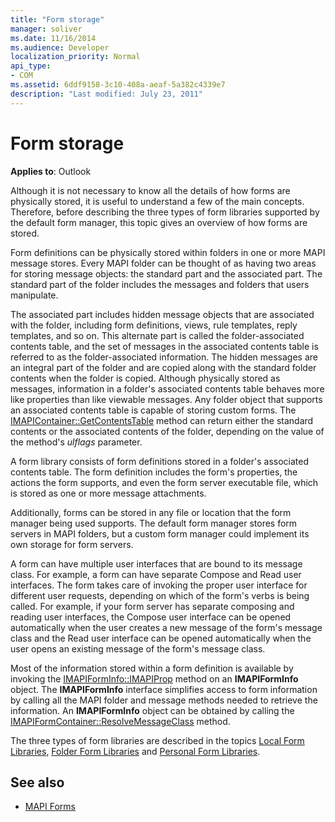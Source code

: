 ```yaml
---
title: "Form storage"
manager: soliver
ms.date: 11/16/2014
ms.audience: Developer
localization_priority: Normal
api_type:
- COM
ms.assetid: 6ddf9158-3c10-408a-aeaf-5a382c4339e7
description: "Last modified: July 23, 2011"
---
```


# Form storage

**Applies to**: Outlook 
  
Although it is not necessary to know all the details of how forms are physically stored, it is useful to understand a few of the main concepts. Therefore, before describing the three types of form libraries supported by the default form manager, this topic gives an overview of how forms are stored.
  
Form definitions can be physically stored within folders in one or more MAPI message stores. Every MAPI folder can be thought of as having two areas for storing message objects: the standard part and the associated part. The standard part of the folder includes the messages and folders that users manipulate.
  
The associated part includes hidden message objects that are associated with the folder, including form definitions, views, rule templates, reply templates, and so on. This alternate part is called the folder-associated contents table, and the set of messages in the associated contents table is referred to as the folder-associated information. The hidden messages are an integral part of the folder and are copied along with the standard folder contents when the folder is copied. Although physically stored as messages, information in a folder's associated contents table behaves more like properties than like viewable messages. Any folder object that supports an associated contents table is capable of storing custom forms. The [IMAPIContainer::GetContentsTable](imapicontainer-getcontentstable.md) method can return either the standard contents or the associated contents of the folder, depending on the value of the method's  _ulflags_ parameter. 
  
A form library consists of form definitions stored in a folder's associated contents table. The form definition includes the form's properties, the actions the form supports, and even the form server executable file, which is stored as one or more message attachments.
  
Additionally, forms can be stored in any file or location that the form manager being used supports. The default form manager stores form servers in MAPI folders, but a custom form manager could implement its own storage for form servers.
  
A form can have multiple user interfaces that are bound to its message class. For example, a form can have separate Compose and Read user interfaces. The form takes care of invoking the proper user interface for different user requests, depending on which of the form's verbs is being called. For example, if your form server has separate composing and reading user interfaces, the Compose user interface can be opened automatically when the user creates a new message of the form's message class and the Read user interface can be opened automatically when the user opens an existing message of the form's message class.
  
Most of the information stored within a form definition is available by invoking the [IMAPIFormInfo::IMAPIProp](imapiforminfoimapiprop.md) method on an **IMAPIFormInfo** object. The **IMAPIFormInfo** interface simplifies access to form information by calling all the MAPI folder and message methods needed to retrieve the information. An **IMAPIFormInfo** object can be obtained by calling the [IMAPIFormContainer::ResolveMessageClass](imapiformcontainer-resolvemessageclass.md) method. 
  
The three types of form libraries are described in the topics [Local Form Libraries](local-form-libraries.md), [Folder Form Libraries](folder-form-libraries.md) and [Personal Form Libraries](personal-form-libraries.md).
  
## See also

- [MAPI Forms](mapi-forms.md)

